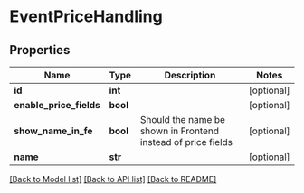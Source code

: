 # EventPriceHandling

## Properties
Name | Type | Description | Notes
------------ | ------------- | ------------- | -------------
**id** | **int** |  | [optional] 
**enable_price_fields** | **bool** |  | [optional] 
**show_name_in_fe** | **bool** | Should the name be shown in Frontend instead of price fields | [optional] 
**name** | **str** |  | [optional] 

[[Back to Model list]](../README.md#documentation-for-models) [[Back to API list]](../README.md#documentation-for-api-endpoints) [[Back to README]](../README.md)

